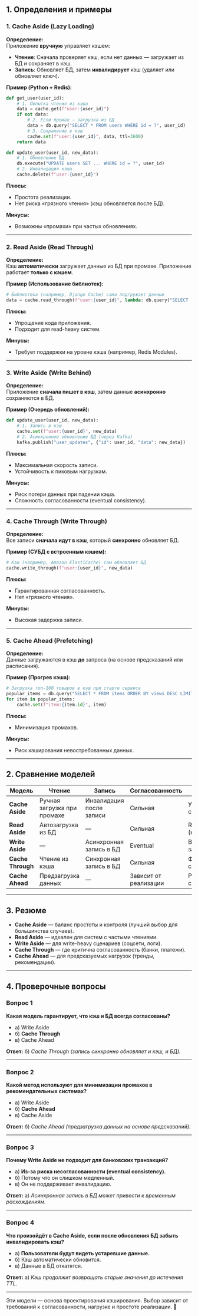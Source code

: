 ## **1. Определения и примеры**

### **1. Cache Aside (Lazy Loading)**
**Определение:**  
Приложение **вручную** управляет кэшем:  
- **Чтение**: Сначала проверяет кэш, если нет данных — загружает из БД и сохраняет в кэш.  
- **Запись**: Обновляет БД, затем **инвалидирует** кэш (удаляет или обновляет ключ).  

**Пример (Python + Redis):**  
```python
def get_user(user_id):
    # 1. Попытка чтения из кэша
    data = cache.get(f"user:{user_id}")
    if not data:
        # 2. Если промах — загрузка из БД
        data = db.query("SELECT * FROM users WHERE id = ?", user_id)
        # 3. Сохранение в кэш
        cache.set(f"user:{user_id}", data, ttl=3600)
    return data

def update_user(user_id, new_data):
    # 1. Обновление БД
    db.execute("UPDATE users SET ... WHERE id = ?", user_id)
    # 2. Инвалидация кэша
    cache.delete(f"user:{user_id}")
```

**Плюсы:**  
- Простота реализации.  
- Нет риска «грязного чтения» (кэш обновляется после БД).  

**Минусы:**  
- Возможны «промахи» при частых обновлениях.  

---

### **2. Read Aside (Read Through)**
**Определение:**  
Кэш **автоматически** загружает данные из БД при промахе. Приложение работает **только с кэшем**.  

**Пример (Использование библиотек):**  
```python
# Библиотека (например, Django Cache) сама подгружает данные
data = cache.read_through(f"user:{user_id}", lambda: db.query("SELECT ..."))
```

**Плюсы:**  
- Упрощение кода приложения.  
- Подходит для read-heavy систем.  

**Минусы:**  
- Требует поддержки на уровне кэша (например, Redis Modules).  

---

### **3. Write Aside (Write Behind)**
**Определение:**  
Приложение **сначала пишет в кэш**, затем данные **асинхронно** сохраняются в БД.  

**Пример (Очередь обновлений):**  
```python
def update_user(user_id, new_data):
    # 1. Запись в кэш
    cache.set(f"user:{user_id}", new_data)
    # 2. Асинхронное обновление БД (через Kafka)
    kafka.publish("user_updates", {"id": user_id, "data": new_data})
```

**Плюсы:**  
- Максимальная скорость записи.  
- Устойчивость к пиковым нагрузкам.  

**Минусы:**  
- Риск потери данных при падении кэша.  
- Сложность согласованности (eventual consistency).  

---

### **4. Cache Through (Write Through)**
**Определение:**  
Все записи **сначала идут в кэш**, который **синхронно** обновляет БД.  

**Пример (СУБД с встроенным кэшем):**  
```python
# Кэш (например, Amazon ElastiCache) сам обновляет БД
cache.write_through(f"user:{user_id}", new_data)
```

**Плюсы:**  
- Гарантированная согласованность.  
- Нет «грязного чтения».  

**Минусы:**  
- Высокая задержка записи.  

---

### **5. Cache Ahead (Prefetching)**
**Определение:**  
Данные загружаются в кэш **до** запроса (на основе предсказаний или расписания).  

**Пример (Прогрев кэша):**  
```python
# Загрузка топ-100 товаров в кэш при старте сервиса
popular_items = db.query("SELECT * FROM items ORDER BY views DESC LIMIT 100")
for item in popular_items:
    cache.set(f"item:{item.id}", item)
```

**Плюсы:**  
- Минимизация промахов.  

**Минусы:**  
- Риск кэширования невостребованных данных.  

---

## **2. Сравнение моделей**

| Модель          | Чтение                     | Запись                      | Согласованность       | Использование                |
|-----------------|---------------------------|----------------------------|-----------------------|------------------------------|
| **Cache Aside** | Ручная загрузка при промахе| Инвалидация после записи    | Сильная               | Универсальные системы        |
| **Read Aside**  | Автозагрузка из БД         | —                          | Сильная               | Read-heavy (каталоги товаров)|
| **Write Aside** | —                         | Асинхронная запись в БД     | Eventual              | Высоконагруженные записи     |
| **Cache Through**| Чтение из кэша            | Синхронная запись в БД      | Сильная               | Финансовые системы           |
| **Cache Ahead** | Предзагрузка данных        | —                          | Зависит от реализации | Рекомендательные системы     |

---

## **3. Резюме**
- **Cache Aside** — баланс простоты и контроля (лучший выбор для большинства случаев).  
- **Read Aside** — идеален для систем с частыми чтениями.  
- **Write Aside** — для write-heavy сценариев (соцсети, логи).  
- **Cache Through** — где критична согласованность (банки, платежи).  
- **Cache Ahead** — для предсказуемых нагрузок (тренды, рекомендации).  

---

## **4. Проверочные вопросы**

### **Вопрос 1**  
**Какая модель гарантирует, что кэш и БД всегда согласованы?**  
- а) Write Aside  
- б) **Cache Through**  
- в) Cache Ahead  

**Ответ:** б) *Cache Through (запись синхронно обновляет и кэш, и БД).*

---

### **Вопрос 2**  
**Какой метод используют для минимизации промахов в рекомендательных системах?**  
- а) Write Aside  
- б) **Cache Ahead**  
- в) Cache Aside  

**Ответ:** б) *Cache Ahead (предзагрузка данных на основе предсказаний).*

---

### **Вопрос 3**  
**Почему Write Aside не подходит для банковских транзакций?**  
- а) **Из-за риска несогласованности (eventual consistency).**  
- б) Потому что он слишком медленный.  
- в) Он не поддерживает инвалидацию.  

**Ответ:** а) *Асинхронная запись в БД может привести к временным расхождениям.*

---

### **Вопрос 4**  
**Что произойдёт в Cache Aside, если после обновления БД забыть инвалидировать кэш?**  
- а) **Пользователи будут видеть устаревшие данные.**  
- б) Кэш автоматически обновится.  
- в) Данные в БД откатятся.  

**Ответ:** а) *Кэш продолжит возвращать старые значения до истечения TTL.*

---

Эти модели — основа проектирования кэширования. Выбор зависит от требований к согласованности, нагрузке и простоте реализации. 🚀